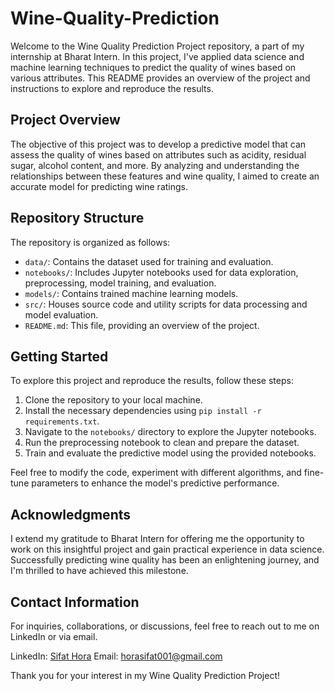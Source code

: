 # Wine-Quality-Prediction


Welcome to the Wine Quality Prediction Project repository, a part of my internship at Bharat Intern. In this project, I've applied data science and machine learning techniques to predict the quality of wines based on various attributes. This README provides an overview of the project and instructions to explore and reproduce the results.

## Project Overview

The objective of this project was to develop a predictive model that can assess the quality of wines based on attributes such as acidity, residual sugar, alcohol content, and more. By analyzing and understanding the relationships between these features and wine quality, I aimed to create an accurate model for predicting wine ratings.

## Repository Structure

The repository is organized as follows:

- `data/`: Contains the dataset used for training and evaluation.
- `notebooks/`: Includes Jupyter notebooks used for data exploration, preprocessing, model training, and evaluation.
- `models/`: Contains trained machine learning models.
- `src/`: Houses source code and utility scripts for data processing and model evaluation.
- `README.md`: This file, providing an overview of the project.

## Getting Started

To explore this project and reproduce the results, follow these steps:

1. Clone the repository to your local machine.
2. Install the necessary dependencies using `pip install -r requirements.txt`.
3. Navigate to the `notebooks/` directory to explore the Jupyter notebooks.
4. Run the preprocessing notebook to clean and prepare the dataset.
5. Train and evaluate the predictive model using the provided notebooks.

Feel free to modify the code, experiment with different algorithms, and fine-tune parameters to enhance the model's predictive performance.

## Acknowledgments

I extend my gratitude to Bharat Intern for offering me the opportunity to work on this insightful project and gain practical experience in data science. Successfully predicting wine quality has been an enlightening journey, and I'm thrilled to have achieved this milestone.

## Contact Information

For inquiries, collaborations, or discussions, feel free to reach out to me on LinkedIn or via email.

LinkedIn: [Sifat Hora](https://www.linkedin.com/in/sifat-hora-b4372a204/)
Email: horasifat001@gmail.com

Thank you for your interest in my Wine Quality Prediction Project!
